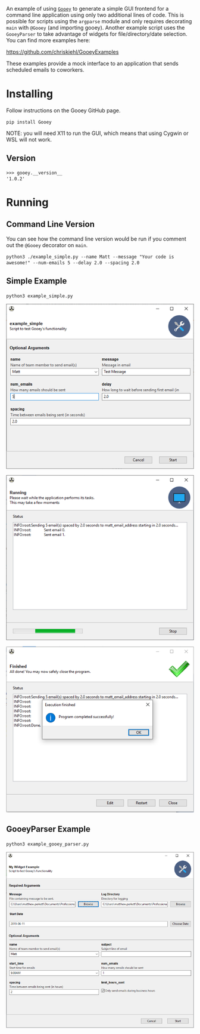 An example of using [`Gooey`](https://github.com/chriskiehl/Gooey) to generate a simple GUI frontend for a command line application using only two additional lines of code.  This is possible for scripts using the `argparse` module and only requires decorating `main` with `@Gooey` (and importing gooey).  Another example script uses the `GooeyParser` to take advantage of widgets for file/directory/date selection.  You can find more examples here:

https://github.com/chriskiehl/GooeyExamples

These examples provide a mock interface to an application that sends scheduled emails to coworkers.

# Installing
Follow instructions on the Gooey GitHub page.

```
pip install Gooey
``` 

NOTE: you will need X11 to run the GUI, which means that using Cygwin or WSL will not work.


## Version
```
>>> gooey.__version__
'1.0.2'
```

# Running

## Command Line Version

You can see how the command line version would be run if you comment out the `@Gooey` decorator on `main`.

```
python3 ./example_simple.py --name Matt --message "Your code is awesome!" --num-emails 5 --delay 2.0 --spacing 2.0
```

## Simple Example
`python3 example_simple.py`

![](screenshot-simple.png)

![](screenshot-simple-running.png)

![](screenshot-simple-complete.png)

## GooeyParser Example
`python3 example_gooey_parser.py`

![](screenshot-widget_example.png)
